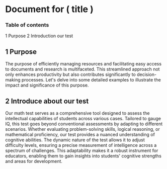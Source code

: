 # Document for ( title )
### Table of contents
1 Purpose
2 Introduction our test

## 1 Purpose 
   The purpose of efficiently managing resources and facilitating easy access to documents and research is multifaceted. 
This streamlined approach not only enhances productivity but also contributes significantly to decision-making processes.
 Let's delve into some detailed examples to illustrate the impact and significance of this purpose.
## 2 Introduce about our test
   Our math test serves as a comprehensive tool designed to assess the intellectual capabilities of students across various cases. Tailored to gauge IQ, this test goes beyond conventional assessments by adapting to different scenarios. Whether evaluating problem-solving skills, logical reasoning, or mathematical proficiency, our test provides a nuanced understanding of cognitive abilities. The dynamic nature of the test allows it to adjust difficulty levels, ensuring a precise measurement of intelligence across a spectrum of challenges. This adaptability makes it a robust instrument for educators, enabling them to gain insights into students' cognitive strengths and areas for development.
  

